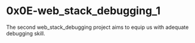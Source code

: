 #  0x0E-web_stack_debugging_1

The second web_stack_debugging project aims to equip us with adequate debugging skill.
